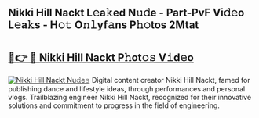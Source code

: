 ## Nikki Hill Nackt L𝚎a𝚔ed N𝚞𝚍e - Part-PvF Vi𝚍𝚎o L𝚎a𝚔s - H𝚘𝚝 O𝚗𝚕yf𝚊ns P𝚑𝚘tos 2Mtat

# <h2><a href="http://kfap5b.oniu.top/?m=Nikki+Hill+Nackt">🔗👉 🔴 Nikki Hill Nackt P𝚑ot𝚘𝚜 V𝚒d𝚎o</a></h2>

[![Nikki Hill Nackt Nu𝚍e𝚜](https://i.imgur.com/0qMVB7G.gif)](http://kfap5b.oniu.top/?m=Nikki+Hill+Nackt)
Digital content creator Nikki Hill Nackt, famed for publishing dance and lifestyle ideas, through performances and personal vlogs. Trailblazing engineer Nikki Hill Nackt, recognized for their innovative solutions and commitment to progress in the field of engineering.  
